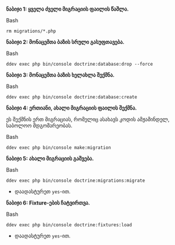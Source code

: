 **ნაბიჯი 1: ყველა ძველი მიგრაციის ფაილის წაშლა.**

Bash

```
rm migrations/*.php
```

**ნაბიჯი 2: მონაცემთა ბაზის სრული გასუფთავება.**

Bash

```
ddev exec php bin/console doctrine:database:drop --force
```

**ნაბიჯი 3: მონაცემთა ბაზის ხელახლა შექმნა.**

Bash

```
ddev exec php bin/console doctrine:database:create
```

**ნაბიჯი 4: ერთიანი, ახალი მიგრაციის ფაილის შექმნა.**

ეს შექმნის ერთ მიგრაციას, რომელიც ასახავს კოდის ამჟამინდელ, საბოლოო მდგომარეობას.

Bash

```
ddev exec php bin/console make:migration
```

**ნაბიჯი 5: ახალი მიგრაციის გაშვება.**

Bash

```
ddev exec php bin/console doctrine:migrations:migrate
```

- დაადასტურეთ `yes`-ით.

**ნაბიჯი 6: Fixture-ების ჩატვირთვა.**

Bash

```
ddev exec php bin/console doctrine:fixtures:load
```

- დაადასტურეთ `yes`-ით.
